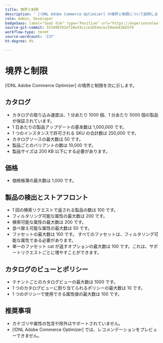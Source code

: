 ```yaml
---
title: 境界と制限
description: ' [!DNL Adobe Commerce Optimizer] の境界と制限について説明します。'
role: Admin, Developer
badgeSaas: label="SaaS のみ" type="Positive" url="https://experienceleague.adobe.com/en/docs/commerce/user-guides/product-solutions" tooltip="Adobe Commerce as a Cloud ServiceおよびAdobe Commerce Optimizer プロジェクトにのみ適用されます（Adobeで管理される SaaS インフラストラクチャ）。"
source-git-commit: 553490762ef10e43ccce1654acec59aeb83bb5f9
workflow-type: tm+mt
source-wordcount: '237'
ht-degree: 0%

---
```


# 境界と制限

[!DNL Adobe Commerce Optimizer] の境界と制限を次に示します。

## カタログ

- カタログの取り込み速度は、1 分あたり 1000 個、1 分あたり 5000 個の製品が保証されています。
- 1 日あたりの製品アップデートの基本数は 1,000,000 です。
- 1 つのインスタンスで許可される SKU の合計数は 250,000 です。 
- カタログソースの最大数は 50 です。
- 製品ごとのバリアントの数は 10,000 です。
- 製品サイズは 200 KB 以下にする必要があります。

## 価格

- 価格帳簿の最大数は 1,000 です。

## 製品の検出とストアフロント

- 1 回の検索リクエストで返される製品の数は 100 です。
- フィルタリング可能な属性の最大数は 200 です。
- 検索可能な属性の最大数は 200 です。
- 並べ替え可能な属性の最大数は 50 です。
- ファセットの最大数は 100 です。 すべてのファセットは、フィルタリング可能な属性である必要があります。
- 単一のファセット cat が返すオプションの最大数は 100 です。これは、サポートリクエストごとに増やすことができます。

## カタログのビューとポリシー

- テナントごとのカタログビューの最大数は 1000 です。
- 1 つのカタログビューに割り当てられるポリシーの最大数は 10 です。
- 1 つのポリシーで使用できる属性値の最大数は 100 です。 

## 推奨事項

- カテゴリや属性の包含や除外はサポートされていません。
- [!DNL Adobe Commerce Optimizer] では、レコメンデーションをプレビューできません。
